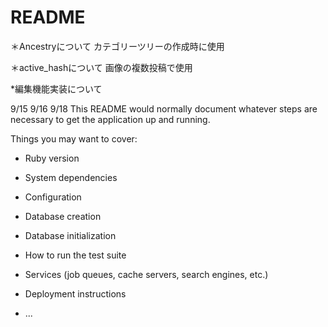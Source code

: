 # README

＊Ancestryについて
カテゴリーツリーの作成時に使用

＊active_hashについて
画像の複数投稿で使用

*編集機能実装について

9/15
9/16
9/18
This README would normally document whatever steps are necessary to get the
application up and running.

Things you may want to cover:

* Ruby version

* System dependencies

* Configuration

* Database creation

* Database initialization

* How to run the test suite

* Services (job queues, cache servers, search engines, etc.)

* Deployment instructions

* ...

